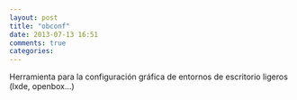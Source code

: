```yaml
---
layout: post
title: "obconf"
date: 2013-07-13 16:51
comments: true
categories: 
---
```

Herramienta para la configuración gráfica de entornos de escritorio ligeros (lxde, openbox...)

